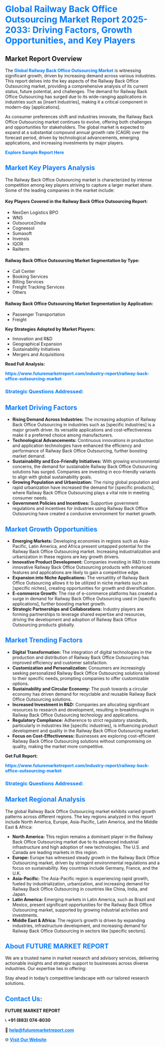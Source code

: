 <h1 style="color: #007BFF;">Global Railway Back Office Outsourcing Market Report 2025-2033: Driving Factors, Growth Opportunities, and Key Players</h1>

<section id="overview">
<h2>Market Report Overview</h2>
<p>The <a href="https://www.futuremarketreport.com/industry-report/railway-back-office-outsourcing-market" style="color: #007BFF; text-decoration: none;"><strong>Global Railway Back Office Outsourcing Market</strong></a> is witnessing significant growth, driven by increasing demand across various industries. This report delves into the key aspects of the Railway Back Office Outsourcing market, providing a comprehensive analysis of its current status, future potential, and challenges. The demand for Railway Back Office Outsourcing has surged due to its wide-ranging applications in industries such as [insert industries], making it a critical component in modern-day [applications].</p>
<p>As consumer preferences shift and industries innovate, the Railway Back Office Outsourcing market continues to evolve, offering both challenges and opportunities for stakeholders. The global market is expected to expand at a substantial compound annual growth rate (CAGR) over the forecast period, driven by technological advancements, emerging applications, and increasing investments by major players.</p>
</section>

<section id="overview">
<p><a href="https://www.futuremarketreport.com/request-sample/reportId=57301" style="color: #007BFF; text-decoration: none;"><strong>Explore Sample Report Here</strong></a></p>
</section>

<section id="key-players">
<h2 style="color: #007BFF;">Market Key Players Analysis</h2>
<p>The Railway Back Office Outsourcing market is characterized by intense competition among key players striving to capture a larger market share. Some of the leading companies in the market include:</p>
<h4>Key Players Covered in the Railway Back Office Outsourcing Report:</h4>
<ul><li>NexGen Logistics BPO</li><li>WNS</li><li>Outsource2india</li><li>Cogneesol</li><li>Sumasoft</li><li>Invensis</li><li>IQOR</li><li>Railterm</li></ul>
<h4>Railway Back Office Outsourcing Market Segmentation by Type:</h4>
<ul><li>Call Center</li><li>Booking Services</li><li>Billing Services</li><li>Freight Tracking Services</li><li>Others</li></ul>

<h4>Railway Back Office Outsourcing Market Segmentation by Application:</h4>
<ul><li>Passenger Transportation</li><li>Freight</li></ul>
<p><strong>Key Strategies Adopted by Market Players:</strong></p>
<ul>
<li>Innovation and R&D</li>
<li>Geographical Expansion</li>
<li>Sustainability Initiatives</li>
<li>Mergers and Acquisitions</li>
</ul>
</section>

<section>
<p><strong>Read Full Analysis: </strong></p><a href="https://www.futuremarketreport.com/industry-report/railway-back-office-outsourcing-market" style="color: #007BFF; text-decoration: none;"><strong>https://www.futuremarketreport.com/industry-report/railway-back-office-outsourcing-market</strong></a>
<h3 style="color: #007BFF;">Strategic Questions Addressed:</h3>
</section>

<section id="driving-factors">
<h2 style="color: #007BFF;">Market Driving Factors</h2>
<ul>
<li><strong>Rising Demand Across Industries:</strong> The increasing adoption of Railway Back Office Outsourcing in industries such as [specific industries] is a major growth driver. Its versatile applications and cost-effectiveness make it a preferred choice among manufacturers.</li>
<li><strong>Technological Advancements:</strong> Continuous innovations in production and application technologies have enhanced the efficiency and performance of Railway Back Office Outsourcing, further boosting market demand.</li>
<li><strong>Sustainability and Eco-Friendly Initiatives:</strong> With growing environmental concerns, the demand for sustainable Railway Back Office Outsourcing solutions has surged. Companies are investing in eco-friendly variants to align with global sustainability goals.</li>
<li><strong>Growing Population and Urbanization:</strong> The rising global population and rapid urbanization have increased the demand for [specific products], where Railway Back Office Outsourcing plays a vital role in meeting consumer needs.</li>
<li><strong>Government Policies and Incentives:</strong> Supportive government regulations and incentives for industries using Railway Back Office Outsourcing have created a conducive environment for market growth.</li>
</ul>
</section>

<section id="growth-opportunities">
<h2 style="color: #007BFF;">Market Growth Opportunities</h2>
<ul>
<li><strong>Emerging Markets:</strong> Developing economies in regions such as Asia-Pacific, Latin America, and Africa present untapped potential for the Railway Back Office Outsourcing market. Increasing industrialization and urbanization in these regions are key growth drivers.</li>
<li><strong>Innovative Product Development:</strong> Companies investing in R&D to create innovative Railway Back Office Outsourcing products with enhanced features and applications are likely to gain a competitive edge.</li>
<li><strong>Expansion into Niche Applications:</strong> The versatility of Railway Back Office Outsourcing allows it to be utilized in niche markets such as [specific niches], creating opportunities for growth and diversification.</li>
<li><strong>E-commerce Growth:</strong> The rise of e-commerce platforms has created a surge in demand for Railway Back Office Outsourcing used in [specific applications], further boosting market growth.</li>
<li><strong>Strategic Partnerships and Collaborations:</strong> Industry players are forming partnerships to leverage shared expertise and resources, driving the development and adoption of Railway Back Office Outsourcing products globally.</li>
</ul>
</section>

<section id="trending-factors">
<h2 style="color: #007BFF;">Market Trending Factors</h2>
<ul>
<li><strong>Digital Transformation:</strong> The integration of digital technologies in the production and distribution of Railway Back Office Outsourcing has improved efficiency and customer satisfaction.</li>
<li><strong>Customization and Personalization:</strong> Consumers are increasingly seeking personalized Railway Back Office Outsourcing solutions tailored to their specific needs, prompting companies to offer customizable options.</li>
<li><strong>Sustainability and Circular Economy:</strong> The push towards a circular economy has driven demand for recyclable and reusable Railway Back Office Outsourcing solutions.</li>
<li><strong>Increased Investment in R&D:</strong> Companies are allocating significant resources to research and development, resulting in breakthroughs in Railway Back Office Outsourcing technology and applications.</li>
<li><strong>Regulatory Compliance:</strong> Adherence to strict regulatory standards, particularly in industries like [specific industries], is influencing product development and quality in the Railway Back Office Outsourcing market.</li>
<li><strong>Focus on Cost-Effectiveness:</strong> Businesses are exploring cost-efficient Railway Back Office Outsourcing solutions without compromising on quality, making the market more competitive.</li>
</ul>
</section>

<section>
<p><strong>Get Full Report: </strong></p><a href="https://www.futuremarketreport.com/industry-report/railway-back-office-outsourcing-market" style="color: #007BFF; text-decoration: none;"><strong>https://www.futuremarketreport.com/industry-report/railway-back-office-outsourcing-market</strong></a>
<h3 style="color: #007BFF;">Strategic Questions Addressed:</h3>
</section>


<section id="regional-analysis">
<h2 style="color: #007BFF;">Market Regional Analysis</h2>
<p>The global Railway Back Office Outsourcing market exhibits varied growth patterns across different regions. The key regions analyzed in this report include North America, Europe, Asia-Pacific, Latin America, and the Middle East & Africa:</p>
<ul>
<li><strong>North America:</strong> This region remains a dominant player in the Railway Back Office Outsourcing market due to its advanced industrial infrastructure and high adoption of new technologies. The U.S. and Canada are leading markets in this region.</li>
<li><strong>Europe:</strong> Europe has witnessed steady growth in the Railway Back Office Outsourcing market, driven by stringent environmental regulations and a focus on sustainability. Key countries include Germany, France, and the U.K.</li>
<li><strong>Asia-Pacific:</strong> The Asia-Pacific region is experiencing rapid growth, fueled by industrialization, urbanization, and increasing demand for Railway Back Office Outsourcing in countries like China, India, and Japan.</li>
<li><strong>Latin America:</strong> Emerging markets in Latin America, such as Brazil and Mexico, present significant opportunities for the Railway Back Office Outsourcing market, supported by growing industrial activities and investments.</li>
<li><strong>Middle East & Africa:</strong> The region’s growth is driven by expanding industries, infrastructure development, and increasing demand for Railway Back Office Outsourcing in sectors like [specific sectors].</li>
</ul>
</section>

<footer>
<h2 style="color: #007BFF;">About FUTURE MARKET REPORT</h2>
<p>We are a trusted name in market research and advisory services, delivering actionable insights and strategic support to businesses across diverse industries. Our expertise lies in offering:</p>

<p>Stay ahead in today’s competitive landscape with our tailored research solutions.</p>

<h2 style="color: #007BFF;">Contact Us:</h2>
<p><strong>FUTURE MARKET REPORT</strong></p>
<p>📞 <strong>+91 (883) 074-8030</strong></p>
<p>📧 <strong><a href="mailto:help@futuremarketreport.com" style="color: #007BFF;">help@futuremarketreport.com</a></strong></p>
<p>🌐 <strong><a href="https://www.futuremarketreport.com/" style="color: #007BFF;">Visit Our Website</a></strong></p>
</footer>